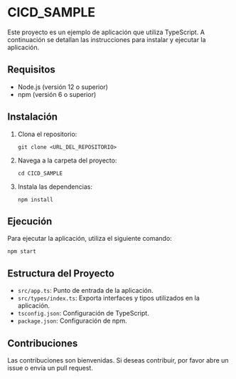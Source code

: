 # CICD_SAMPLE

Este proyecto es un ejemplo de aplicación que utiliza TypeScript. A continuación se detallan las instrucciones para instalar y ejecutar la aplicación.

## Requisitos

- Node.js (versión 12 o superior)
- npm (versión 6 o superior)

## Instalación

1. Clona el repositorio:
   ```
   git clone <URL_DEL_REPOSITORIO>
   ```

2. Navega a la carpeta del proyecto:
   ```
   cd CICD_SAMPLE
   ```

3. Instala las dependencias:
   ```
   npm install
   ```

## Ejecución

Para ejecutar la aplicación, utiliza el siguiente comando:
```
npm start
```

## Estructura del Proyecto

- `src/app.ts`: Punto de entrada de la aplicación.
- `src/types/index.ts`: Exporta interfaces y tipos utilizados en la aplicación.
- `tsconfig.json`: Configuración de TypeScript.
- `package.json`: Configuración de npm.

## Contribuciones

Las contribuciones son bienvenidas. Si deseas contribuir, por favor abre un issue o envía un pull request.